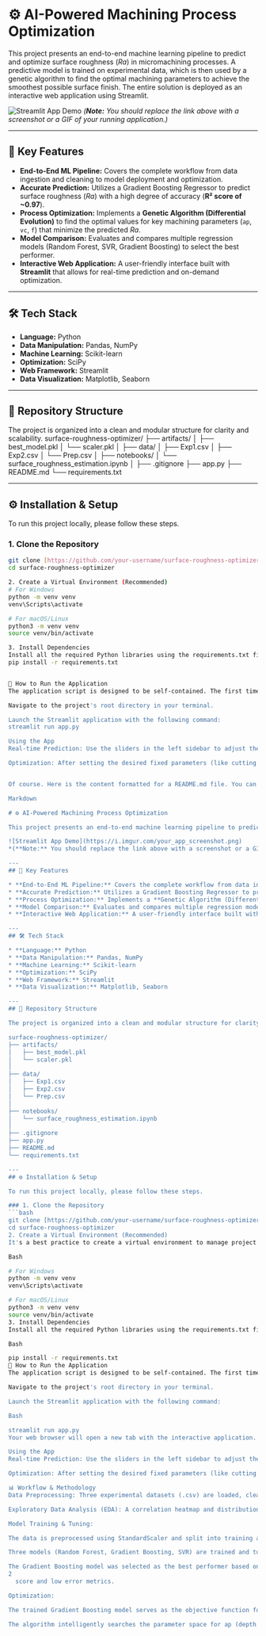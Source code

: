 # ⚙️ AI-Powered Machining Process Optimization

This project presents an end-to-end machine learning pipeline to predict and optimize surface roughness ($Ra$) in micromachining processes. A predictive model is trained on experimental data, which is then used by a genetic algorithm to find the optimal machining parameters to achieve the smoothest possible surface finish. The entire solution is deployed as an interactive web application using Streamlit.

![Streamlit App Demo](https://i.imgur.com/your_app_screenshot.png)
*(**Note:** You should replace the link above with a screenshot or a GIF of your running application.)*

---
## 🚀 Key Features

* **End-to-End ML Pipeline:** Covers the complete workflow from data ingestion and cleaning to model deployment and optimization.
* **Accurate Prediction:** Utilizes a Gradient Boosting Regressor to predict surface roughness ($Ra$) with a high degree of accuracy (**R² score of ~0.97**).
* **Process Optimization:** Implements a **Genetic Algorithm (Differential Evolution)** to find the optimal values for key machining parameters (`ap`, `vc`, `f`) that minimize the predicted $Ra$.
* **Model Comparison:** Evaluates and compares multiple regression models (Random Forest, SVR, Gradient Boosting) to select the best performer.
* **Interactive Web Application:** A user-friendly interface built with **Streamlit** that allows for real-time prediction and on-demand optimization.

---
## 🛠️ Tech Stack

* **Language:** Python
* **Data Manipulation:** Pandas, NumPy
* **Machine Learning:** Scikit-learn
* **Optimization:** SciPy
* **Web Framework:** Streamlit
* **Data Visualization:** Matplotlib, Seaborn

---
## 📂 Repository Structure

The project is organized into a clean and modular structure for clarity and scalability.
surface-roughness-optimizer/
├── artifacts/
│   ├── best_model.pkl
│   └── scaler.pkl
│
├── data/
│   ├── Exp1.csv
│   ├── Exp2.csv
│   └── Prep.csv
│
├── notebooks/
│   └── surface_roughness_estimation.ipynb
│
├── .gitignore
├── app.py
├── README.md
└── requirements.txt

---
## ⚙️ Installation & Setup

To run this project locally, please follow these steps.

### 1. Clone the Repository
```bash
git clone [https://github.com/your-username/surface-roughness-optimizer.git](https://github.com/your-username/surface-roughness-optimizer.git)
cd surface-roughness-optimizer

2. Create a Virtual Environment (Recommended)
# For Windows
python -m venv venv
venv\Scripts\activate

# For macOS/Linux
python3 -m venv venv
source venv/bin/activate

3. Install Dependencies
Install all the required Python libraries using the requirements.txt file.
pip install -r requirements.txt


🏃 How to Run the Application
The application script is designed to be self-contained. The first time it runs, it will automatically train the model and save the necessary artifacts.

Navigate to the project's root directory in your terminal.

Launch the Streamlit application with the following command:
streamlit run app.py

Using the App
Real-time Prediction: Use the sliders in the left sidebar to adjust the 8 input machining parameters. The predicted Ra will update instantly.

Optimization: After setting the desired fixed parameters (like cutting forces), click the "Optimize Parameters" button. The genetic algorithm will run and display the recommended settings for ap, vc, and f that yield the lowest possible Ra


Of course. Here is the content formatted for a README.md file. You can copy and paste this directly into the README.md file in your GitHub repository.

Markdown

# ⚙️ AI-Powered Machining Process Optimization

This project presents an end-to-end machine learning pipeline to predict and optimize surface roughness ($Ra$) in micromachining processes. A predictive model is trained on experimental data, which is then used by a genetic algorithm to find the optimal machining parameters to achieve the smoothest possible surface finish. The entire solution is deployed as an interactive web application using Streamlit.

![Streamlit App Demo](https://i.imgur.com/your_app_screenshot.png)
*(**Note:** You should replace the link above with a screenshot or a GIF of your running application.)*

---
## 🚀 Key Features

* **End-to-End ML Pipeline:** Covers the complete workflow from data ingestion and cleaning to model deployment and optimization.
* **Accurate Prediction:** Utilizes a Gradient Boosting Regressor to predict surface roughness ($Ra$) with a high degree of accuracy (**R² score of ~0.97**).
* **Process Optimization:** Implements a **Genetic Algorithm (Differential Evolution)** to find the optimal values for key machining parameters (`ap`, `vc`, `f`) that minimize the predicted $Ra$.
* **Model Comparison:** Evaluates and compares multiple regression models (Random Forest, SVR, Gradient Boosting) to select the best performer.
* **Interactive Web Application:** A user-friendly interface built with **Streamlit** that allows for real-time prediction and on-demand optimization.

---
## 🛠️ Tech Stack

* **Language:** Python
* **Data Manipulation:** Pandas, NumPy
* **Machine Learning:** Scikit-learn
* **Optimization:** SciPy
* **Web Framework:** Streamlit
* **Data Visualization:** Matplotlib, Seaborn

---
## 📂 Repository Structure

The project is organized into a clean and modular structure for clarity and scalability.

surface-roughness-optimizer/
├── artifacts/
│   ├── best_model.pkl
│   └── scaler.pkl
│
├── data/
│   ├── Exp1.csv
│   ├── Exp2.csv
│   └── Prep.csv
│
├── notebooks/
│   └── surface_roughness_estimation.ipynb
│
├── .gitignore
├── app.py
├── README.md
└── requirements.txt

---
## ⚙️ Installation & Setup

To run this project locally, please follow these steps.

### 1. Clone the Repository
```bash
git clone [https://github.com/your-username/surface-roughness-optimizer.git](https://github.com/your-username/surface-roughness-optimizer.git)
cd surface-roughness-optimizer
2. Create a Virtual Environment (Recommended)
It's a best practice to create a virtual environment to manage project dependencies.

Bash

# For Windows
python -m venv venv
venv\Scripts\activate

# For macOS/Linux
python3 -m venv venv
source venv/bin/activate
3. Install Dependencies
Install all the required Python libraries using the requirements.txt file.

Bash

pip install -r requirements.txt
🏃 How to Run the Application
The application script is designed to be self-contained. The first time it runs, it will automatically train the model and save the necessary artifacts.

Navigate to the project's root directory in your terminal.

Launch the Streamlit application with the following command:

Bash

streamlit run app.py
Your web browser will open a new tab with the interactive application.

Using the App
Real-time Prediction: Use the sliders in the left sidebar to adjust the 8 input machining parameters. The predicted Ra will update instantly.

Optimization: After setting the desired fixed parameters (like cutting forces), click the "Optimize Parameters" button. The genetic algorithm will run and display the recommended settings for ap, vc, and f that yield the lowest possible Ra.

📊 Workflow & Methodology
Data Preprocessing: Three experimental datasets (.csv) are loaded, cleaned, and merged. Features and the target variable (Ra) are identified.

Exploratory Data Analysis (EDA): A correlation heatmap and distribution plots are used to understand the relationships between different machining parameters.

Model Training & Tuning:

The data is preprocessed using StandardScaler and split into training and testing sets.

Three models (Random Forest, Gradient Boosting, SVR) are trained and tuned using GridSearchCV to find the best hyperparameters.

The Gradient Boosting model was selected as the best performer based on its high R 
2
  score and low error metrics.

Optimization:

The trained Gradient Boosting model serves as the objective function for the differential_evolution genetic algorithm.

The algorithm intelligently searches the parameter space for ap (depth of cut), vc (cutting speed), and f (feed rate) to find the combination that minimizes the predicted Ra.
